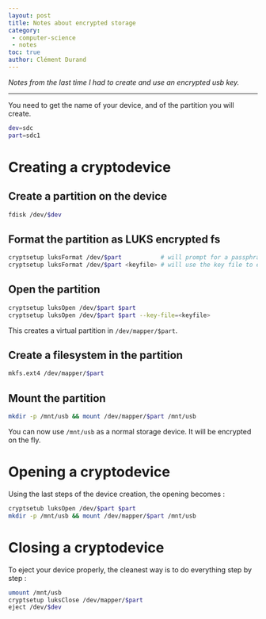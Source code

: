 ```yaml
---
layout: post
title: Notes about encrypted storage
category:
 - computer-science
 - notes
toc: true
author: Clément Durand
---
```


*Notes from the last time I had to create and use an encrypted usb key.*

---

You need to get the name of your device, and of the partition you will create.

```bash
dev=sdc
part=sdc1
```

# Creating a cryptodevice

## Create a partition on the device

```bash
fdisk /dev/$dev
```

## Format the partition as LUKS encrypted fs

```bash
cryptsetup luksFormat /dev/$part           # will prompt for a passphrase
cryptsetup luksFormat /dev/$part <keyfile> # will use the key file to encrypt
```

## Open the partition

```bash
cryptsetup luksOpen /dev/$part $part
cryptsetup luksOpen /dev/$part $part --key-file=<keyfile>
```

This creates a virtual partition in `/dev/mapper/$part`.

## Create a filesystem in the partition

```bash
mkfs.ext4 /dev/mapper/$part
```

## Mount the partition

```bash
mkdir -p /mnt/usb && mount /dev/mapper/$part /mnt/usb
```

You can now use `/mnt/usb` as a normal storage device. It will be encrypted on the fly.

# Opening a cryptodevice

Using the last steps of the device creation, the opening becomes&nbsp;:

```bash
cryptsetub luksOpen /dev/$part $part
mkdir -p /mnt/usb && mount /dev/mapper/$part /mnt/usb
```

# Closing a cryptodevice

To eject your device properly, the cleanest way is to do everything step by step&nbsp;:

```bash
umount /mnt/usb
cryptsetup luksClose /dev/mapper/$part
eject /dev/$dev
```
